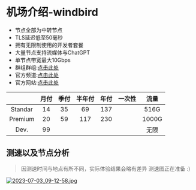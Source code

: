 # 机场介绍-windbird
* 节点全部为中转节点
* TLS延迟低至50毫秒
* 拥有无限制使用的开发者套餐
* 大量节点支持流媒体与ChatGPT
* 单节点带宽最大10Gbps
* 群组群组:[点击此处](https://t.me/Windbird_Chat)
* 官方频道:[点击此处](https://t.me/Windbird_Official)
* 官方网站:[点击此处](https://windbird.top/#/register?code=Q9CdhH7A)

|     |月付|季付|半年付|年付|一次性|流量|
|:---:|:-:|:-:|:---:|:--:|:--:|:-:|
|Standar|14|35|69|137| |516G|
|Premium|20|59|117|230| |1000G|
|Dev.|99| | | | |无限|

## 测速以及节点分析
> 因测速时间与地点有所不同，实际体验结果会略有差异
测速图正在准备 :)

[![2023-07-03_09-12-58.jpg](https://raw.githubusercontent.com/KinnerFisch/ffqlamkpic/main/photo_2023-07-03_09-12-58.jpg)](https://raw.githubusercontent.com/KinnerFisch/ffqlamkpic/main/photo_2023-07-03_09-12-58.jpg)
